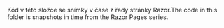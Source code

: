 <span data-ttu-id="8e8f4-101">Kód v této složce se snímky v čase z řady stránky Razor.</span><span class="sxs-lookup"><span data-stu-id="8e8f4-101">The code in this folder is snapshots in time from the Razor Pages series.</span></span>